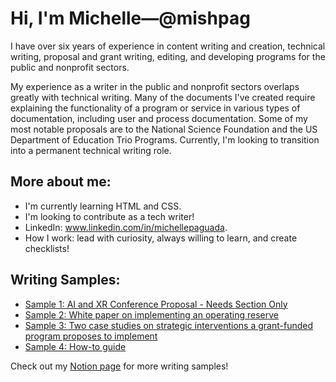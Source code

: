 # Hi, I'm Michelle—@mishpag

I have over six years of experience in content writing and creation, technical writing, proposal and grant writing, editing, and developing programs for the public and nonprofit sectors. 

My experience as a writer in the public and nonprofit sectors overlaps greatly with technical writing. Many of the documents I've created require explaining the functionality of a program or service in various types of documentation, including user and process documentation. Some of my most notable proposals are to the National Science Foundation and the US Department of Education Trio Programs. Currently, I'm looking to transition into a permanent technical writing role.

## More about me:

- I'm currently learning HTML and CSS.
- I'm looking to contribute as a tech writer!
- LinkedIn: www.linkedin.com/in/michellepaguada. 
- How I work: lead with curiosity, always willing to learn, and create checklists!

## Writing Samples: 

- [Sample 1: AI and XR Conference Proposal - Needs Section Only](https://www.notion.so/Innovation-Symposium-Proposal-2fc6ab79a4714abb9d88380c263d666b?pvs=4)
- [Sample 2: White paper on implementing an operating reserve](https://www.notion.so/FIU-Afterschool-Allstars-Policy-Brief-8bc1f2fdff974c3a8fefeeb07e72e0c2?pvs=4)
- [Sample 3: Two case studies on strategic interventions a grant-funded program proposes to implement](https://www.notion.so/Talent-Search-85922275dd6f4fc79fdc47be502b8ddf?pvs=4)
- [Sample 4: How-to guide](https://www.notion.so/How-to-guide-writing-sample-da32e697c6c64ef89f13c57f17c62e13?pvs=4)

Check out my [Notion page](https://shocking-airport-1b9.notion.site/Michelle-Paguada-473803108d674344a72e1cfc5beaa850?pvs=4) for more writing samples!
